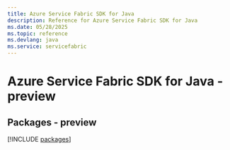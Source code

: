 ```yaml
---
title: Azure Service Fabric SDK for Java
description: Reference for Azure Service Fabric SDK for Java
ms.date: 05/28/2025
ms.topic: reference
ms.devlang: java
ms.service: servicefabric
---
```

# Azure Service Fabric SDK for Java - preview
## Packages - preview
[!INCLUDE [packages](service-fabric-index.md)]